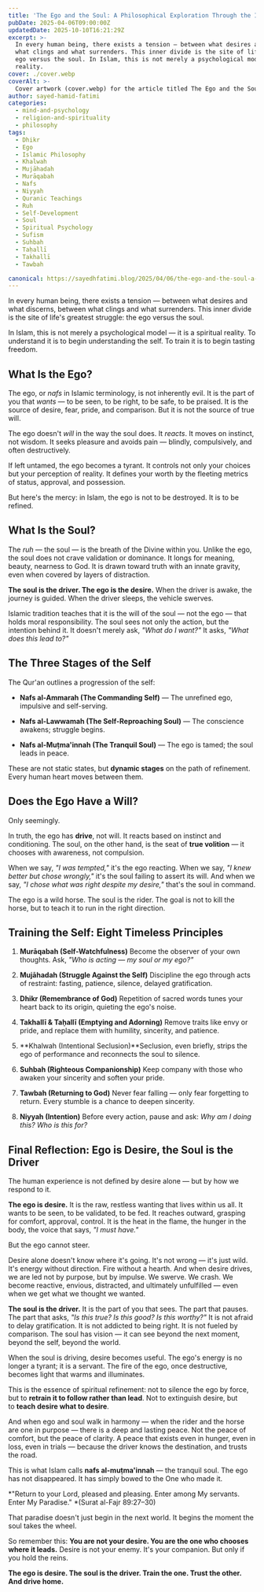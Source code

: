 ```yaml
---
title: 'The Ego and the Soul: A Philosophical Exploration Through the Islamic Lens'
pubDate: 2025-04-06T09:00:00Z
updatedDate: 2025-10-10T16:21:29Z
excerpt: >-
  In every human being, there exists a tension — between what desires and what discerns, between
  what clings and what surrenders. This inner divide is the site of life’s greatest struggle: the
  ego versus the soul. In Islam, this is not merely a psychological model — it is a spiritual
  reality.
cover: ./cover.webp
coverAlt: >-
  Cover artwork (cover.webp) for the article titled The Ego and the Soul: A Philosophical Exploration Through the Islamic Lens.
author: sayed-hamid-fatimi
categories:
  - mind-and-psychology
  - religion-and-spirituality
  - philosophy
tags:
  - Dhikr
  - Ego
  - Islamic Philosophy
  - Khalwah
  - Mujāhadah
  - Murāqabah
  - Nafs
  - Niyyah
  - Quranic Teachings
  - Ruh
  - Self-Development
  - Soul
  - Spiritual Psychology
  - Sufism
  - Suhbah
  - Taḥallī
  - Takhallī
  - Tawbah

canonical: https://sayedhfatimi.blog/2025/04/06/the-ego-and-the-soul-a-philosophical-exploration-through-the-islamic-lens/
---
```


In every human being, there exists a tension — between what desires and what discerns, between what clings and what surrenders. This inner divide is the site of life's greatest struggle: the ego versus the soul.

In Islam, this is not merely a psychological model — it is a spiritual reality. To understand it is to begin understanding the self. To train it is to begin tasting freedom.

## What Is the Ego?

The ego, or *nafs* in Islamic terminology, is not inherently evil. It is the part of you that *wants* — to be seen, to be right, to be safe, to be praised. It is the source of desire, fear, pride, and comparison. But it is not the source of true will.

The ego doesn't *will* in the way the soul does. It *reacts*. It moves on instinct, not wisdom. It seeks pleasure and avoids pain — blindly, compulsively, and often destructively.

If left untamed, the ego becomes a tyrant. It controls not only your choices but your perception of reality. It defines your worth by the fleeting metrics of status, approval, and possession.

But here's the mercy: in Islam, the ego is not to be destroyed. It is to be refined.

## What Is the Soul?

The *ruh* — the soul — is the breath of the Divine within you. Unlike the ego, the soul does not crave validation or dominance. It longs for meaning, beauty, nearness to God. It is drawn toward truth with an innate gravity, even when covered by layers of distraction.

**The soul is the driver. The ego is the desire.**
When the driver is awake, the journey is guided.
When the driver sleeps, the vehicle swerves.

Islamic tradition teaches that it is the will of the soul — not the ego — that holds moral responsibility. The soul sees not only the action, but the intention behind it. It doesn't merely ask, *"What do I want?"* It asks, *"What does this lead to?"*

## The Three Stages of the Self

The Qur'an outlines a progression of the self:

- **Nafs al-Ammarah (The Commanding Self)** — The unrefined ego, impulsive and self-serving.

- **Nafs al-Lawwamah (The Self-Reproaching Soul)** — The conscience awakens; struggle begins.

- **Nafs al-Muṭma'innah (The Tranquil Soul)** — The ego is tamed; the soul leads in peace.

These are not static states, but **dynamic stages** on the path of refinement. Every human heart moves between them.

## Does the Ego Have a Will?

Only seemingly.

In truth, the ego has **drive**, not will. It reacts based on instinct and conditioning. The soul, on the other hand, is the seat of **true volition** — it chooses with awareness, not compulsion.

When we say, *"I was tempted,"* it's the ego reacting.
When we say, *"I knew better but chose wrongly,"* it's the soul failing to assert its will.
And when we say, *"I chose what was right despite my desire,"* that's the soul in command.

The ego is a wild horse. The soul is the rider. The goal is not to kill the horse, but to teach it to run in the right direction.

## Training the Self: Eight Timeless Principles

1. **Murāqabah (Self-Watchfulness)**
Become the observer of your own thoughts. Ask, *"Who is acting — my soul or my ego?"*

2. **Mujāhadah (Struggle Against the Self)**
Discipline the ego through acts of restraint: fasting, patience, silence, delayed gratification.

3. **Dhikr (Remembrance of God)**
Repetition of sacred words tunes your heart back to its origin, quieting the ego's noise.

4. **Takhallī & Taḥallī (Emptying and Adorning)**
Remove traits like envy or pride, and replace them with humility, sincerity, and patience.

5. **Khalwah (Intentional Seclusion)**Seclusion, even briefly, strips the ego of performance and reconnects the soul to silence.

6. **Suhbah (Righteous Companionship)**
Keep company with those who awaken your sincerity and soften your pride.

7. **Tawbah (Returning to God)**
Never fear falling — only fear forgetting to return. Every stumble is a chance to deepen sincerity.

8. **Niyyah (Intention)**
Before every action, pause and ask: *Why am I doing this? Who is this for?*

## Final Reflection: Ego is Desire, the Soul is the Driver

The human experience is not defined by desire alone — but by how we respond to it.

**The ego is desire.** It is the raw, restless wanting that lives within us all. It wants to be seen, to be validated, to be fed. It reaches outward, grasping for comfort, approval, control. It is the heat in the flame, the hunger in the body, the voice that says, *"I must have."*

But the ego cannot steer.

Desire alone doesn't know where it's going. It's not wrong — it's just wild. It's energy without direction. Fire without a hearth. And when desire drives, we are led not by purpose, but by impulse. We swerve. We crash. We become reactive, envious, distracted, and ultimately unfulfilled — even when we get what we thought we wanted.

**The soul is the driver.** It is the part of you that sees. The part that pauses. The part that asks, *"Is this true? Is this good? Is this worthy?"* It is not afraid to delay gratification. It is not addicted to being right. It is not fueled by comparison. The soul has vision — it can see beyond the next moment, beyond the self, beyond the world.

When the soul is driving, desire becomes useful. The ego's energy is no longer a tyrant; it is a servant. The fire of the ego, once destructive, becomes light that warms and illuminates.

This is the essence of spiritual refinement: not to silence the ego by force, but to **retrain it to follow rather than lead**. Not to extinguish desire, but to **teach desire what to desire**.

And when ego and soul walk in harmony — when the rider and the horse are one in purpose — there is a deep and lasting peace. Not the peace of comfort, but the peace of clarity. A peace that exists even in hunger, even in loss, even in trials — because the driver knows the destination, and trusts the road.

This is what Islam calls **nafs al-muṭma'innah** — the tranquil soul. The ego has not disappeared. It has simply bowed to the One who made it.

*"Return to your Lord, pleased and pleasing. Enter among My servants. Enter My Paradise."
*(Surat al-Fajr 89:27–30)

That paradise doesn't just begin in the next world. It begins the moment the soul takes the wheel.

So remember this:
**You are not your desire. You are the one who chooses where it leads.**
Desire is not your enemy. It's your companion. But only if you hold the reins.

**The ego is desire.
The soul is the driver.
Train the one. Trust the other.
And drive home.**

